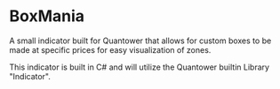 # BoxMania
A small indicator built for Quantower that allows for custom boxes to be made at specific prices for easy visualization of zones.

This indicator is built in C# and will utilize the Quantower builtin Library "Indicator". 

